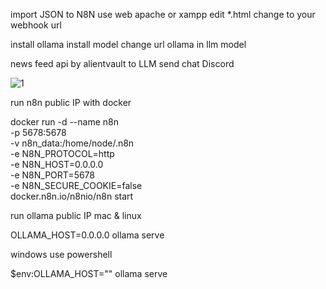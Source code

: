 import JSON to N8N
use web apache or xampp edit *.html 
change <webhook> to your webhook url

install ollama install model 
change url ollama in llm model

news feed api by alientvault to LLM send chat Discord

<img src="https://img2.pic.in.th/pic/1ffe7a34458c41226.png" alt="1" border="0">

run n8n public IP with docker

docker run -d --name n8n \
  -p 5678:5678 \
  -v n8n_data:/home/node/.n8n \
  -e N8N_PROTOCOL=http \
  -e N8N_HOST=0.0.0.0 \
  -e N8N_PORT=5678 \
  -e N8N_SECURE_COOKIE=false \
  docker.n8n.io/n8nio/n8n start

run ollama public IP
mac & linux

OLLAMA_HOST=0.0.0.0 ollama serve

windows
use powershell

$env:OLLAMA_HOST="<IP Address>"
ollama serve
